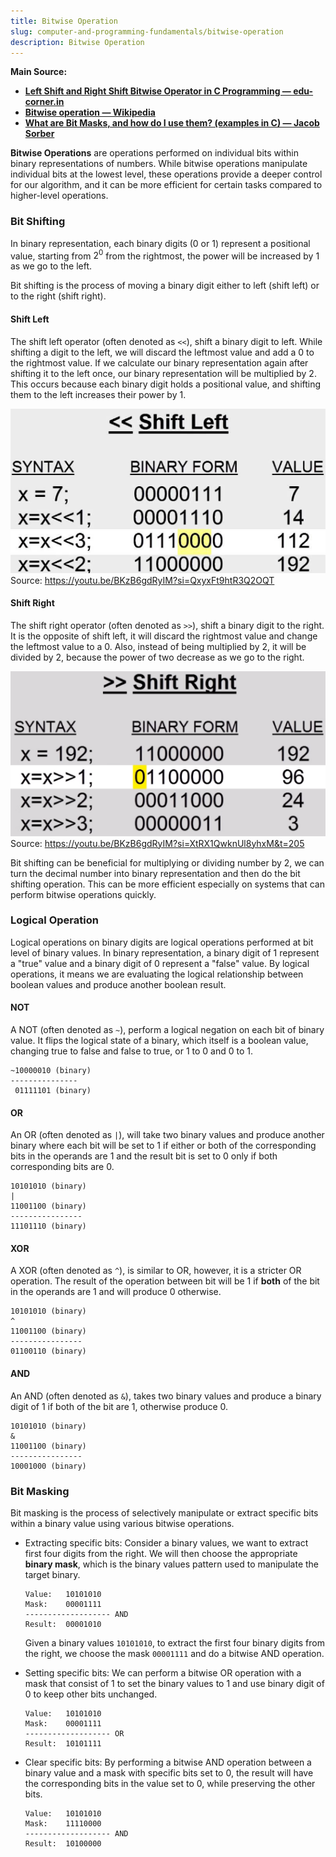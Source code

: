 ```yaml
---
title: Bitwise Operation
slug: computer-and-programming-fundamentals/bitwise-operation
description: Bitwise Operation
---
```


**Main Source:**

- **[Left Shift and Right Shift Bitwise Operator in C Programming — edu-corner.in](https://youtu.be/BKzB6gdRyIM?si=9lZZJs0hlw6x-q5s)**
- **[Bitwise operation — Wikipedia](https://en.wikipedia.org/wiki/Bitwise_operation)**
- **[What are Bit Masks, and how do I use them? (examples in C) — Jacob Sorber](https://youtu.be/Ew2QnDeTCCE?si=3AtK6cdBQIv3yGgi)**

**Bitwise Operations** are operations performed on individual bits within binary representations of numbers. While bitwise operations manipulate individual bits at the lowest level, these operations provide a deeper control for our algorithm, and it can be more efficient for certain tasks compared to higher-level operations.

### Bit Shifting

In binary representation, each binary digits (0 or 1) represent a positional value, starting from $2^0$ from the rightmost, the power will be increased by 1 as we go to the left.

Bit shifting is the process of moving a binary digit either to left (shift left) or to the right (shift right).

#### Shift Left

The shift left operator (often denoted as `<<`), shift a binary digit to left. While shifting a digit to the left, we will discard the leftmost value and add a 0 to the rightmost value. If we calculate our binary representation again after shifting it to the left once, our binary representation will be multiplied by 2. This occurs because each binary digit holds a positional value, and shifting them to the left increases their power by 1.

![Shift left operator](./shift-left.png)  
Source: https://youtu.be/BKzB6gdRyIM?si=QxyxFt9htR3Q2OQT

#### Shift Right

The shift right operator (often denoted as `>>`), shift a binary digit to the right. It is the opposite of shift left, it will discard the rightmost value and change the leftmost value to a 0. Also, instead of being multiplied by 2, it will be divided by 2, because the power of two decrease as we go to the right.

![Shift right operator](./shift-right.png)  
Source: https://youtu.be/BKzB6gdRyIM?si=XtRX1QwknUl8yhxM&t=205

Bit shifting can be beneficial for multiplying or dividing number by 2, we can turn the decimal number into binary representation and then do the bit shifting operation. This can be more efficient especially on systems that can perform bitwise operations quickly.

### Logical Operation

Logical operations on binary digits are logical operations performed at bit level of binary values. In binary representation, a binary digit of 1 represent a "true" value and a binary digit of 0 represent a "false" value. By logical operations, it means we are evaluating the logical relationship between boolean values and produce another boolean result.

#### NOT

A NOT (often denoted as `~`), perform a logical negation on each bit of binary value. It flips the logical state of a binary, which itself is a boolean value, changing true to false and false to true, or 1 to 0 and 0 to 1.

```
~10000010 (binary)
---------------
 01111101 (binary)
```

#### OR

An OR (often denoted as `|`), will take two binary values and produce another binary where each bit will be set to 1 if either or both of the corresponding bits in the operands are 1 and the result bit is set to 0 only if both corresponding bits are 0.

```
10101010 (binary)
|
11001100 (binary)
----------------
11101110 (binary)
```

#### XOR

A XOR (often denoted as `^`), is similar to OR, however, it is a stricter OR operation. The result of the operation between bit will be 1 if **both** of the bit in the operands are 1 and will produce 0 otherwise.

```
10101010 (binary)
^
11001100 (binary)
----------------
01100110 (binary)
```

#### AND

An AND (often denoted as `&`), takes two binary values and produce a binary digit of 1 if both of the bit are 1, otherwise produce 0.

```
10101010 (binary)
&
11001100 (binary)
----------------
10001000 (binary)
```

### Bit Masking

Bit masking is the process of selectively manipulate or extract specific bits within a binary value using various bitwise operations.

- Extracting specific bits: Consider a binary values, we want to extract first four digits from the right. We will then choose the appropriate **binary mask**, which is the binary values pattern used to manipulate the target binary.

  ```
  Value:   10101010
  Mask:    00001111
  ------------------- AND
  Result:  00001010
  ```

  Given a binary values `10101010`, to extract the first four binary digits from the right, we choose the mask `00001111` and do a bitwise AND operation.

- Setting specific bits: We can perform a bitwise OR operation with a mask that consist of 1 to set the binary values to 1 and use binary digit of 0 to keep other bits unchanged.

  ```
  Value:   10101010
  Mask:    00001111
  ------------------- OR
  Result:  10101111
  ```

- Clear specific bits: By performing a bitwise AND operation between a binary value and a mask with specific bits set to 0, the result will have the corresponding bits in the value set to 0, while preserving the other bits.

  ```
  Value:   10101010
  Mask:    11110000
  ------------------- AND
  Result:  10100000
  ```
